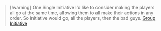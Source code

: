 > [!warning] One Single Initiative
> I'd like to consider making the players all go at the same time, allowing them to all make their actions in any order. So initiative would go, all the players, then the bad guys. 
> [Group Initiative](https://www.reddit.com/r/DMAcademy/comments/yjb8lm/the_case_for_group_initiative_why_you_should_let/)